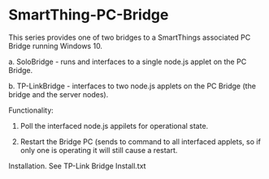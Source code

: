 # SmartThing-PC-Bridge

This series provides one of two bridges to a SmartThings associated PC Bridge running Windows 10.

  a. SoloBridge - runs and interfaces to a single node.js applet on the PC Bridge.
  
  b. TP-LinkBridge - interfaces to two node.js applets on the PC Bridge (the bridge and the server nodes).
  
Functionality:
  1.  Poll the interfaced node.js appilets for operational state.
  
  2.  Restart the Bridge PC (sends to command to all interfaced applets, so if only one is operating it will still cause a restart.
  
Installation.  See TP-Link Bridge Install.txt
